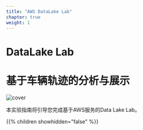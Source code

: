 ```yaml
---
title: "AWS DataLake Lab"
chapter: true
weight: 1
---
```


<div style="text-align: center"><h2></h2></div>

# DataLake Lab 
# 基于车辆轨迹的分析与展示
![cover](images/cover.png)

本实验指南将引导您完成基于AWS服务的Data Lake Lab。 

{{% children showhidden="false" %}}